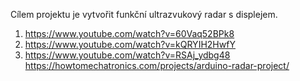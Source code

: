 Cílem  projektu je vytvořit funkční ultrazvukový radar s displejem.
1. https://www.youtube.com/watch?v=60Vaq52BPk8
2. https://www.youtube.com/watch?v=kQRYIH2HwfY
3. https://www.youtube.com/watch?v=RSAj_ydbg48
https://howtomechatronics.com/projects/arduino-radar-project/
